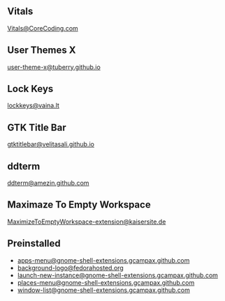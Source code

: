 ## Vitals
Vitals@CoreCoding.com

## User Themes X
user-theme-x@tuberry.github.io

## Lock Keys
lockkeys@vaina.lt

## GTK Title Bar
gtktitlebar@velitasali.github.io

## ddterm
ddterm@amezin.github.com

## Maximaze To Empty Workspace
MaximizeToEmptyWorkspace-extension@kaisersite.de

## Preinstalled
- apps-menu@gnome-shell-extensions.gcampax.github.com
- background-logo@fedorahosted.org
- launch-new-instance@gnome-shell-extensions.gcampax.github.com
- places-menu@gnome-shell-extensions.gcampax.github.com
- window-list@gnome-shell-extensions.gcampax.github.com
